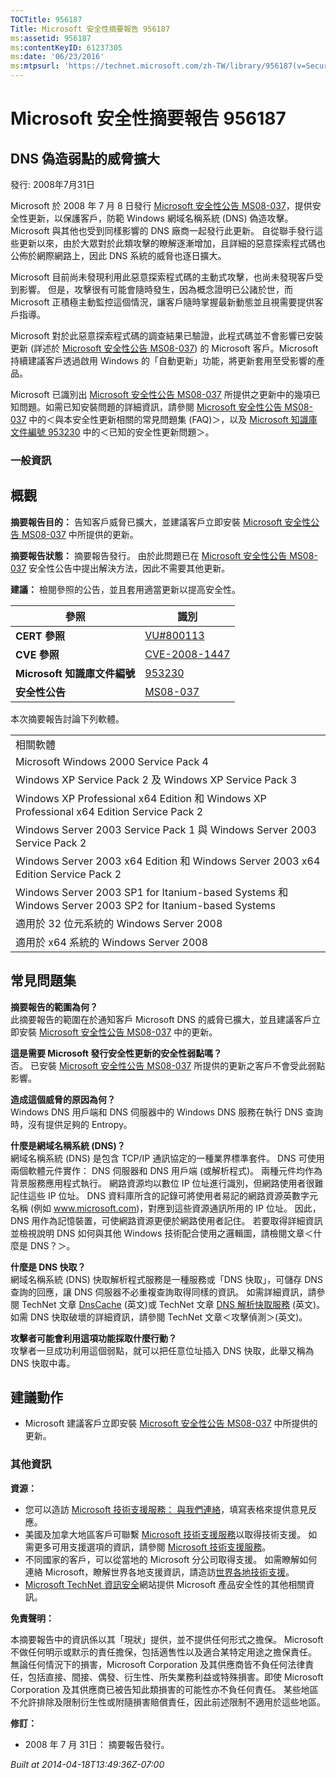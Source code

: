 ```yaml
---
TOCTitle: 956187
Title: Microsoft 安全性摘要報告 956187
ms:assetid: 956187
ms:contentKeyID: 61237305
ms:date: '06/23/2016'
ms:mtpsurl: 'https://technet.microsoft.com/zh-TW/library/956187(v=Security.10)'
---
```



Microsoft 安全性摘要報告 956187
===============================

DNS 偽造弱點的威脅擴大
----------------------

發行: 2008年7月31日

Microsoft 於 2008 年 7 月 8 日發行 [Microsoft 安全性公告 MS08-037](https://go.microsoft.com/fwlink/?linkid=119620)，提供安全性更新，以保護客戶，防範 Windows 網域名稱系統 (DNS) 偽造攻擊。 Microsoft 與其他也受到同樣影響的 DNS 廠商一起發行此更新。 自從聯手發行這些更新以來，由於大眾對於此類攻擊的瞭解逐漸增加，且詳細的惡意探索程式碼也公佈於網際網路上，因此 DNS 系統的威脅也逐日擴大。

Microsoft 目前尚未發現利用此惡意探索程式碼的主動式攻擊，也尚未發現客戶受到影響。 但是，攻擊很有可能會隨時發生，因為概念證明已公諸於世，而 Microsoft 正積極主動監控這個情況，讓客戶隨時掌握最新動態並且視需要提供客戶指導。

Microsoft 對於此惡意探索程式碼的調查結果已驗證，此程式碼並不會影響已安裝更新 (詳述於 [Microsoft 安全性公告 MS08-037](https://go.microsoft.com/fwlink/?linkid=119620)) 的 Microsoft 客戶。Microsoft 持續建議客戶透過啟用 Windows 的「自動更新」功能，將更新套用至受影響的產品。

Microsoft 已識別出 [Microsoft 安全性公告 MS08-037](https://go.microsoft.com/fwlink/?linkid=119620) 所提供之更新中的幾項已知問題。如需已知安裝問題的詳細資訊，請參閱 [Microsoft 安全性公告 MS08-037](https://go.microsoft.com/fwlink/?linkid=119620) 中的＜與本安全性更新相關的常見問題集 (FAQ)＞，以及 [Microsoft 知識庫文件編號 953230](https://support.microsoft.com/kb/953230) 中的＜已知的安全性更新問題＞。

### 一般資訊

概觀
----


**摘要報告目的：**  告知客戶威脅已擴大，並建議客戶立即安裝 [Microsoft 安全性公告 MS08-037](https://go.microsoft.com/fwlink/?linkid=119620) 中所提供的更新。

**摘要報告狀態：**  摘要報告發行。 由於此問題已在 [Microsoft 安全性公告 MS08-037](https://go.microsoft.com/fwlink/?linkid=119620) 安全性公告中提出解決方法，因此不需要其他更新。

**建議：**  檢閱參照的公告，並且套用適當更新以提高安全性。

| 參照                         | 識別                                                                             |
|------------------------------|----------------------------------------------------------------------------------|
| **CERT 參照**                | [VU\#800113](https://www.kb.cert.org/vuls/id/800113)                              |
| **CVE 參照**                 | [CVE-2008-1447](https://www.cve.mitre.org/cgi-bin/cvename.cgi?name=cve-2008-1447) |
| **Microsoft 知識庫文件編號** | [953230](https://support.microsoft.com/kb/953230)                                 |
| **安全性公告**               | [MS08-037](https://go.microsoft.com/fwlink/?linkid=119620)                        |

本次摘要報告討論下列軟體。

|                                                                                                        |
|--------------------------------------------------------------------------------------------------------|
| 相關軟體                                                                                               |
| Microsoft Windows 2000 Service Pack 4                                                                  |
| Windows XP Service Pack 2 及 Windows XP Service Pack 3                                                 |
| Windows XP Professional x64 Edition 和 Windows XP Professional x64 Edition Service Pack 2              |
| Windows Server 2003 Service Pack 1 與 Windows Server 2003 Service Pack 2                               |
| Windows Server 2003 x64 Edition 和 Windows Server 2003 x64 Edition Service Pack 2                      |
| Windows Server 2003 SP1 for Itanium-based Systems 和 Windows Server 2003 SP2 for Itanium-based Systems |
| 適用於 32 位元系統的 Windows Server 2008                                                               |
| 適用於 x64 系統的 Windows Server 2008                                                                  |

常見問題集
----------


**摘要報告的範圍為何？**  
此摘要報告的範圍在於通知客戶 Microsoft DNS 的威脅已擴大，並且建議客戶立即安裝 [Microsoft 安全性公告 MS08-037](https://go.microsoft.com/fwlink/?linkid=119620) 中的更新。

**這是需要 Microsoft 發行安全性更新的安全性弱點嗎？**  
否。 已安裝 [Microsoft 安全性公告 MS08-037](https://go.microsoft.com/fwlink/?linkid=119620) 所提供的更新之客戶不會受此弱點影響。

**造成這個威脅的原因為何？**  
Windows DNS 用戶端和 DNS 伺服器中的 Windows DNS 服務在執行 DNS 查詢時，沒有提供足夠的 Entropy。

**什麼是網域名稱系統 (DNS)？**  
網域名稱系統 (DNS) 是包含 TCP/IP 通訊協定的一種業界標準套件。 DNS 可使用兩個軟體元件實作： DNS 伺服器和 DNS 用戶端 (或解析程式)。 兩種元件均作為背景服務應用程式執行。 網路資源均以數位 IP 位址進行識別，但網路使用者很難記住這些 IP 位址。 DNS 資料庫所含的記錄可將使用者易記的網路資源英數字元名稱 (例如 www.microsoft.com)，對應到這些資源通訊所用的 IP 位址。 因此，DNS 用作為記憶裝置，可使網路資源更便於網路使用者記住。 若要取得詳細資訊並檢視說明 DNS 如何與其他 Windows 技術配合使用之邏輯圖，請檢閱文章＜什麼是 DNS？＞。

**什麼是 DNS 快取？**  
網域名稱系統 (DNS) 快取解析程式服務是一種服務或「DNS 快取」，可儲存 DNS 查詢的回應，讓 DNS 伺服器不必重複查詢取得同樣的資訊。 如需詳細資訊，請參閱 TechNet 文章 [DnsCache](https://www.microsoft.com/technet/prodtechnol/windows2000serv/reskit/regentry/30643.mspx?mfr=true) (英文)或 TechNet 文章 [DNS 解析快取服務](https://www.microsoft.com/technet/prodtechnol/windows2000serv/reskit/cnet/cnbc_imp_qxht.mspx?mfr=true) (英文)。 如需 DNS 快取破壞的詳細資訊，請參閱 TechNet 文章＜攻擊偵測＞(英文)。

**攻擊者可能會利用這項功能採取什麼行動？**  
攻擊者一旦成功利用這個弱點，就可以把任意位址插入 DNS 快取，此舉又稱為 DNS 快取中毒。

建議動作
--------


-   Microsoft 建議客戶立即安裝 [Microsoft 安全性公告 MS08-037](https://go.microsoft.com/fwlink/?linkid=119620) 中所提供的更新。

### 其他資訊

**資源：** 

-   您可以造訪 [Microsoft 技術支援服務： 與我們連絡](https://support.microsoft.com/common/survey.aspx?scid=sw;en;1257&amp;showpage=1&amp;ws=technet&amp;sd=tech)，填寫表格來提供意見反應。
-   美國及加拿大地區客戶可聯繫 [Microsoft 技術支援服務](https://go.microsoft.com/fwlink/?linkid=21131)以取得技術支援。 如需更多可用支援選項的資訊，請參閱 [Microsoft 技術支援服務](https://support.microsoft.com/)。
-   不同國家的客戶，可以從當地的 Microsoft 分公司取得支援。 如需瞭解如何連絡 Microsoft，瞭解世界各地支援資訊，請造訪[世界各地技術支援](https://go.microsoft.com/fwlink/?linkid=21155)。
-   [Microsoft TechNet 資訊安全](https://www.microsoft.com/taiwan/technet/security/default.mspx)網站提供 Microsoft 產品安全性的其他相關資訊。

**免責聲明：** 

本摘要報告中的資訊係以其「現狀」提供，並不提供任何形式之擔保。 Microsoft 不做任何明示或默示的責任擔保，包括適售性以及適合某特定用途之擔保責任。 無論任何情況下的損害，Microsoft Corporation 及其供應商皆不負任何法律責任，包括直接、間接、偶發、衍生性、所失業務利益或特殊損害。即使 Microsoft Corporation 及其供應商已被告知此類損害的可能性亦不負任何責任。 某些地區不允許排除及限制衍生性或附隨損害賠償責任，因此前述限制不適用於這些地區。

**修訂：** 

-   2008 年 7 月 31日： 摘要報告發行。

*Built at 2014-04-18T13:49:36Z-07:00*
